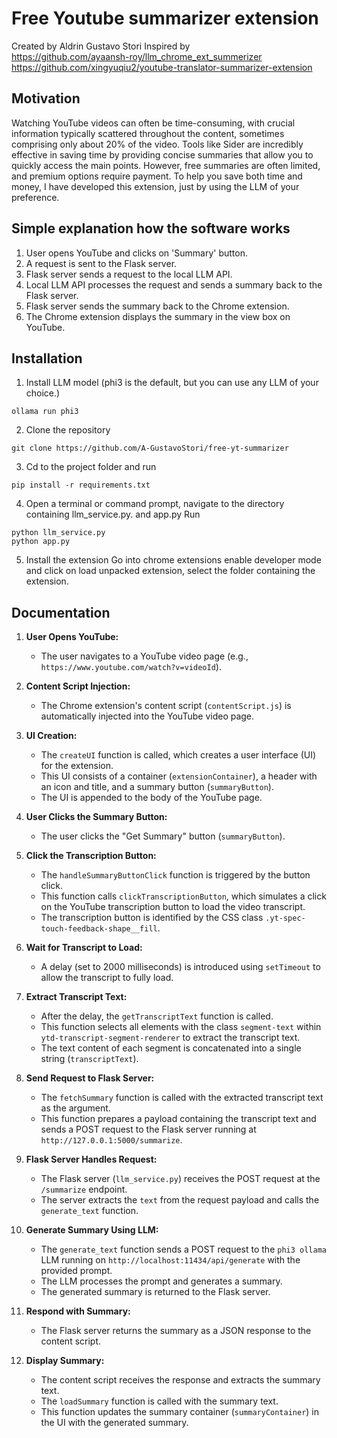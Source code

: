 # Free Youtube summarizer extension

Created by Aldrin Gustavo Stori
Inspired by
<br>
<https://github.com/ayaansh-roy/llm_chrome_ext_summerizer>
<br>
<https://github.com/xingyuqiu2/youtube-translator-summarizer-extension>

## Motivation

Watching YouTube videos can often be time-consuming, with crucial information typically scattered throughout the content, sometimes comprising only about 20% of the video. Tools like Sider are incredibly effective in saving time by providing concise summaries that allow you to quickly access the main points. However, free summaries are often limited, and premium options require payment. To help you save both time and money, I have developed this extension, just by using the LLM of your preference.

## Simple explanation how the software works
1. User opens YouTube and clicks on 'Summary' button.
2. A request is sent to the Flask server.
3. Flask server sends a request to the local LLM API.
4. Local LLM API processes the request and sends a summary back to the Flask server.
5. Flask server sends the summary back to the Chrome extension.
6. The Chrome extension displays the summary in the view box on YouTube.

## Installation

1. Install LLM model (phi3 is the default, but you can use any LLM of your choice.)

```
ollama run phi3
```

2. Clone the repository

```
git clone https://github.com/A-GustavoStori/free-yt-summarizer
```

3. Cd to the project folder and run

```
pip install -r requirements.txt
```

4. Open a terminal or command prompt, navigate to the directory containing llm_service.py. and app.py
Run

```
python llm_service.py
python app.py
```

5. Install the extension
Go into chrome extensions enable developer mode and click on load unpacked extension, select the folder containing the extension.



## Documentation

1. **User Opens YouTube:**
    
    - The user navigates to a YouTube video page (e.g., `https://www.youtube.com/watch?v=videoId`).

2. **Content Script Injection:**
    
    - The Chrome extension's content script (`contentScript.js`) is automatically injected into the YouTube video page.

3. **UI Creation:**
    
    - The `createUI` function is called, which creates a user interface (UI) for the extension.
    - This UI consists of a container (`extensionContainer`), a header with an icon and title, and a summary button (`summaryButton`).
    - The UI is appended to the body of the YouTube page.

4. **User Clicks the Summary Button:**
    
    - The user clicks the "Get Summary" button (`summaryButton`).

5. **Click the Transcription Button:**
    
    - The `handleSummaryButtonClick` function is triggered by the button click.
    - This function calls `clickTranscriptionButton`, which simulates a click on the YouTube transcription button to load the video transcript.
    - The transcription button is identified by the CSS class `.yt-spec-touch-feedback-shape__fill`.

6. **Wait for Transcript to Load:**
    
    - A delay (set to 2000 milliseconds) is introduced using `setTimeout` to allow the transcript to fully load.

7. **Extract Transcript Text:**
    
    - After the delay, the `getTranscriptText` function is called.
    - This function selects all elements with the class `segment-text` within `ytd-transcript-segment-renderer` to extract the transcript text.
    - The text content of each segment is concatenated into a single string (`transcriptText`).

8. **Send Request to Flask Server:**
    
    - The `fetchSummary` function is called with the extracted transcript text as the argument.
    - This function prepares a payload containing the transcript text and sends a POST request to the Flask server running at `http://127.0.0.1:5000/summarize`.

9. **Flask Server Handles Request:**
    
    - The Flask server (`llm_service.py`) receives the POST request at the `/summarize` endpoint.
    - The server extracts the `text` from the request payload and calls the `generate_text` function.

10. **Generate Summary Using LLM:**
    
    - The `generate_text` function sends a POST request to the `phi3 ollama` LLM running on `http://localhost:11434/api/generate` with the provided prompt.
    - The LLM processes the prompt and generates a summary.
    - The generated summary is returned to the Flask server.

11. **Respond with Summary:**
    
    - The Flask server returns the summary as a JSON response to the content script.

12. **Display Summary:**
    
    - The content script receives the response and extracts the summary text.
    - The `loadSummary` function is called with the summary text.
    - This function updates the summary container (`summaryContainer`) in the UI with the generated summary.


